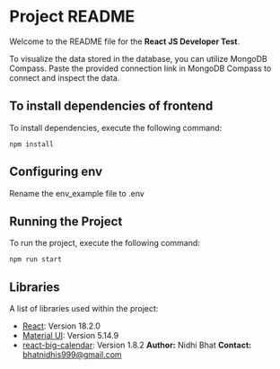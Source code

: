 # Project README

Welcome to the README file for the **React JS Developer Test**.


To visualize the data stored in the database, you can utilize MongoDB Compass. Paste the provided connection link in MongoDB Compass to connect and inspect the data.


## To install dependencies of frontend
To install dependencies, execute the following command:
```plaintext
npm install
```
## Configuring env
Rename the env_example file to .env

## Running the Project
To run the project, execute the following command:
```plaintext
npm run start
```
## Libraries
A list of libraries used within the project:
* [React](https://react.dev/): Version 18.2.0
* [Material UI](https://mui.com/): Version 5.14.9
* [react-big-calendar](https://www.npmjs.com/package/react-big-calendar): Version 1.8.2
**Author:** Nidhi Bhat
**Contact:** bhatnidhis999@gmail.com